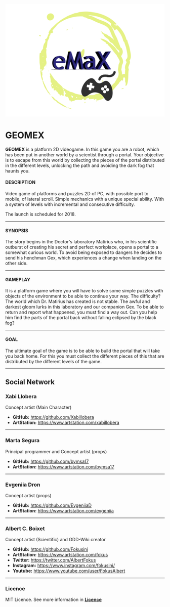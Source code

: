 ![](https://github.com/bymsa17/EMAX/blob/master/WikiResources/logo_emax_02.png)


# GEOMEX
**GEOMEX** is a platform 2D videogame. In this game you are a robot, which has been put in another world by a scientist through a portal. Your objective is to escape from this world by collecting the pieces of the portal distributed in the different levels, unlocking the path and avoiding the dark fog that haunts you.


#### DESCRIPTION
Video game of platforms and puzzles 2D of PC, with possible port to mobile, of lateral scroll. 
Simple mechanics with a unique special ability. 
With a system of levels with incremental and consecutive difficulty.

The launch is scheduled for 2018.

***


#### SYNOPSIS
The story begins in the Doctor's laboratory Matirius who, in his scientific outburst of creating his secret and perfect workplace, opens a portal to a somewhat curious world. To avoid being exposed to dangers he decides to send his henchman Gex, which experiences a change when landing on the other side.

***



#### GAMEPLAY
It is a platform game where you will have to solve some simple puzzles with objects of the environment to be able to continue your way. 
The difficulty? The world which Dr. Matirius has created is not stable. The awful and darkest gloom lurks in this laboratory and our companion Gex.
To be able to return and report what happened, you must find a way out. Can you help him find the parts of the portal back without falling eclipsed by the black fog?

***


#### GOAL
The ultimate goal of the game is to be able to build the portal that will take you back home. For this you must collect the different pieces of this that are distributed by the different levels of the game.

***



## Social Network
### Xabi Llobera
Concept artist (Main Character)

* **GitHub:** https://github.com/Xabillobera
* **ArtStation:** https://www.artstation.com/xabillobera
***

### Marta Segura
Principal programmer and Concept artist (props)

* **GitHub:** https://github.com/bymsa17
* **ArtStation:** https://www.artstation.com/bymsa17
***

### Evgeniia Dron
Concept artist (props)

* **GitHub:** https://github.com/EvgeniiaD
* **ArtStation:** https://www.artstation.com/evgeniia
***

### Albert C. Boixet
Concept artist (Scientific) and GDD-Wiki creator

* **GitHub:** https://github.com/Fokusini
* **ArtStation:** https://www.artstation.com/fokus
* **Twitter:** https://twitter.com/AlbertFokus
* **Instagram:** https://www.instagram.com/fokusini/
* **Youtube:** https://www.youtube.com/user/FokusAlbert
***

### Licence

MIT Licence. See more information in [**Licence**](https://github.com/bymsa17/EMAX/blob/master/LICENSE)
